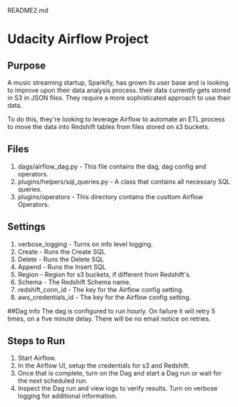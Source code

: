 README2.md
# Udacity Airflow Project

## Purpose
A music streaming startup, Sparkify, has grown its user base and is looking to improve upon their data analysis process. their data currently gets stored in S3 in JSON files. They require a more sophisticated approach to use their data. 

To do this, they're looking to leverage Airflow to automate an ETL process to move the data into Redshift tables from files stored on s3 buckets.

## Files
1. dags/airflow_dag.py - This file contains the dag, dag config and operators.
2. plugins/helpers/sql_queries.py - A class that contains all necessary SQL queries.
3. plugins/operators - This directory contains the custtom Airflow Operators.

## Settings
1. verbose_logging - Turns on info level logging.
2. Create - Runs the Create SQL
3. Delete - Runs the Delete SQL
4. Append - Runs the Insert SQL
5. Region - Region for s3 buckets, if different from Redshift's.
6. Schema - The Redshift Schema name.
7. redshift_conn_id - The key for the Airflow config setting.
8. aws_credentials_id - The key for the Airflow config setting.

##Dag info
The dag is configured to run hourly. On failure it will retry 5 times, on a five minute delay. There will be no email notice on retries.

## Steps to Run
1. Start Airflow.
2. In the Airflow UI, setup the credentials for s3 and Redshift.
3. Once that is complete, turn on the Dag and start a Dag run or wait for the next scheduled run.
4. Inspect the Dag run and view logs to verify results. Turn on verbose logging for additional information.
